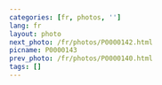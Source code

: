 ```yaml
---
categories: [fr, photos, '']
lang: fr
layout: photo
next_photo: /fr/photos/P0000142.html
picname: P0000143
prev_photo: /fr/photos/P0000140.html
tags: []
---
```

